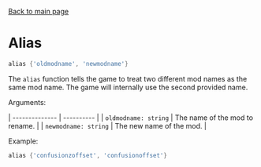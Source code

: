 [Back to main page](..)
# Alias
```lua
alias {'oldmodname', 'newmodname'}
```
The `alias` function tells the game to treat two different mod names as the same mod name. The game will internally use the second provided name.

Arguments:

| -------------- | ---------- |
| `oldmodname: string` | The name of the mod to rename. |
| `newmodname: string` | The new name of the mod. |

Example:
```lua
alias {'confusionzoffset', 'confusionoffset'}
```
